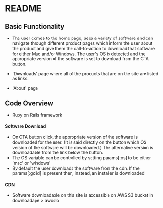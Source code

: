 # README

## Basic Functionality

* The user comes to the home page, sees a variety of software and can navigate through different product pages which inform the user about the product and give them the call-to-action to download that software for either Mac and/or Windows. The user's OS is detected and the appropriate version of the software is set to download from the CTA button.

* 'Downloads' page where all of the products that are on the site are listed as links.

* 'About' page

## Code Overview

* Ruby on Rails framework

#### Software Download

* On CTA button click, the appropriate version of the software is downloaded for the user. (It is said directly on the button which OS version of the software will be downloaded.) The alternative version is downloadable from the link below the button.
* The OS variable can be controlled by setting params[:os] to be either 'mac' or 'windows'
* By default the user downloads the software from the cdn. If the params[:gclid] is present then, instead, an installer is downloaded. 

#### CDN

* Software downloadable on this site is accessible on AWS S3 bucket in downloadape > awoolo
